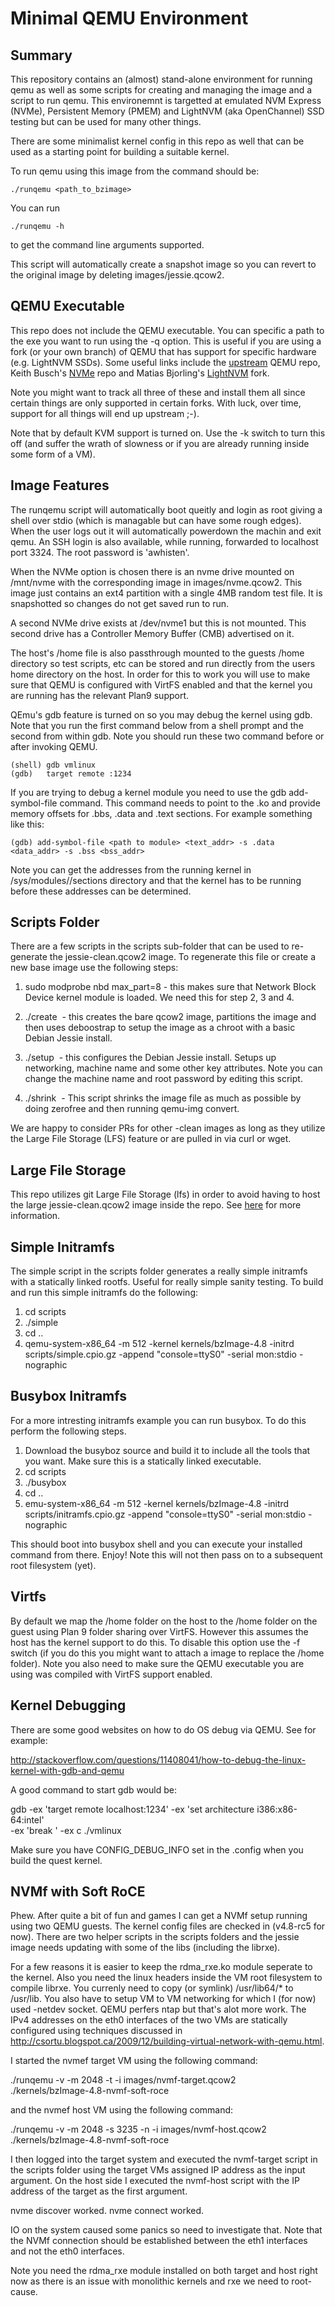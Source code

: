 # Minimal QEMU Environment

## Summary

This repository contains an (almost) stand-alone environment for
running qemu as well as some scripts for creating and managing the
image and a script to run qemu. This environemnt is targetted at
emulated NVM Express (NVMe), Persistent Memory (PMEM) and LightNVM
(aka OpenChannel) SSD testing but can be used for many other things.

There are some minimalist kernel config in this repo as well that can
be used as a starting point for building a suitable kernel.

To run qemu using this image from the command should be:

```
./runqemu <path_to_bzimage>
```

You can run
```
./runqemu -h
```
to get the command line arguments supported.

This script will automatically create a snapshot image so you can revert
to the original image by deleting images/jessie.qcow2.

## QEMU Executable

This repo does not include the QEMU executable. You can specific a
path to the exe you want to run using the -q option. This is useful if
you are using a fork (or your own branch) of QEMU that has support for
specific hardware (e.g. LightNVM SSDs). Some useful links include the
[upstream](http://git.qemu-project.org/qemu.git) QEMU repo, Keith
Busch's [NVMe](git://git.infradead.org/users/kbusch/qemu-nvme.git)
repo and Matias Bjorling's
[LightNVM](https://github.com/OpenChannelSSD/qemu-nvme) fork.

Note you might want to track all three of these and install them all
since certain things are only supported in certain forks. With luck,
over time, support for all things will end up upstream ;-).

Note that by default KVM support is turned on. Use the -k switch to
turn this off (and suffer the wrath of slowness or if you are already
running inside some form of a VM).

## Image Features

The runqemu script will automatically boot queitly and login as root
giving a shell over stdio (which is managable but can have some rough
edges). When the user logs out it will automatically powerdown the
machin and exit qemu. An SSH login is also available, while running,
forwarded to localhost port 3324. The root password is 'awhisten'.

When the NVMe option is chosen there is an nvme drive mounted on
/mnt/nvme with the corresponding image in images/nvme.qcow2. This
image just contains an ext4 partition with a single 4MB random test
file. It is snapshotted so changes do not get saved run to run.

A second NVMe drive exists at /dev/nvme1 but this is not mounted. This
second drive has a Controller Memory Buffer (CMB) advertised on it.

The host's /home file is also passthrough mounted to the guests /home
directory so test scripts, etc can be stored and run directly from the
users home directory on the host. In order for this to work you will
use to make sure that QEMU is configured with VirtFS enabled and that
the kernel you are running has the relevant Plan9 support.

QEmu's gdb feature is turned on so you may debug the kernel using
gdb. Note that you run the first command below from a shell prompt and
the second from within gdb. Note you should run these two command
before or after invoking QEMU.

```
(shell) gdb vmlinux
(gdb)   target remote :1234
```
If you are trying to debug a kernel module you need to use the gdb
add-symbol-file command. This command needs to point to the .ko and
provide memory offsets for .bbs, .data and .text sections. For example
something like this:
```
(gdb) add-symbol-file <path to module> <text_addr> -s .data
<data_addr> -s .bss <bss_addr>

```
Note you can get the addresses from the running kernel in
/sys/modules/<module name>/sections directory and that the kernel has
to be running before these addresses can be determined.

## Scripts Folder

There are a few scripts in the scripts sub-folder that can be used to
re-generate the jessie-clean.qcow2 image. To regenerate this file or
create a new base image use the following steps:

   1. sudo modprobe nbd max_part=8 - this makes sure that Network
   Block Device kernel module is loaded. We need this for step 2, 3
   and 4.

   2. ./create <image name> - this creates the bare qcow2 image,
   partitions the image and then uses deboostrap to setup the image as
   a chroot with a basic Debian Jessie install.

   3. ./setup <image name> - this configures the Debian Jessie
   install. Setups up networking, machine name and some other key
   attributes. Note you can change the machine name and root password
   by editing this script.

   4. ./shrink <image name> - This script shrinks the image file as
   much as possible by doing zerofree and then running qemu-img
   convert.

We are happy to consider PRs for other -clean images as long as they
utilize the Large File Storage (LFS) feature or are pulled in via curl
or wget.

## Large File Storage

This repo utilizes git Large File Storage (lfs) in order to avoid
having to host the large jessie-clean.qcow2 image inside the repo. See
[here](https://git-lfs.github.com/) for more information.

## Simple Initramfs

The simple script in the scripts folder generates a really simple
initramfs with a statically linked rootfs. Useful for really simple
sanity testing. To build and run this simple initramfs do the
following:

  1. cd scripts
  2. ./simple
  3. cd ..
  4. qemu-system-x86_64 -m 512 -kernel kernels/bzImage-4.8 -initrd
  scripts/simple.cpio.gz -append "console=ttyS0" -serial mon:stdio
  -nographic

## Busybox Initramfs

For a more intresting initramfs example you can run busybox. To do
this perform the following steps.

  1. Download the busyboz source and build it to include all the tools
  that you want. Make sure this is a statically linked executable.
  2. cd scripts
  3. ./busybox <path to busybox exe>
  4. cd ..
  5. emu-system-x86_64 -m 512 -kernel kernels/bzImage-4.8 -initrd
  scripts/initramfs.cpio.gz -append "console=ttyS0" -serial mon:stdio
  -nographic

This should boot into busybox shell and you can execute your installed
command from there. Enjoy! Note this will not then pass on to a
subsequent root filesystem (yet).

## Virtfs

By default we map the /home folder on the host to the /home folder on
the guest using Plan 9 folder sharing over VirtFS. However this
assumes the host has the kernel support to do this. To disable this
option use the -f switch (if you do this you might want to attach a
image to replace the /home folder). Note you also need to make sure
the QEMU executable you are using was compiled with VirtFS support
enabled.

## Kernel Debugging

There are some good websites on how to do OS debug via QEMU. See for
example:

http://stackoverflow.com/questions/11408041/how-to-debug-the-linux-kernel-with-gdb-and-qemu

A good command to start gdb would be:

gdb -ex 'target remote localhost:1234' -ex 'set architecture i386:x86-64:intel' \
  -ex 'break <function>' -ex c ./vmlinux

Make sure you have CONFIG_DEBUG_INFO set in the .config when you build
the quest kernel.

## NVMf with Soft RoCE

Phew. After quite a bit of fun and games I can get a NVMf setup
running using two QEMU guests. The kernel config files are checked in
(v4.8-rc5 for now). There are two helper scripts in the scripts
folders and the jessie image needs updating with some of the libs
(including the librxe).

For a few reasons it is easier to keep the rdma_rxe.ko module seperate
to the kernel. Also you need the linux headers inside the VM root
filesystem to compile librxe. You currenly need to copy (or symlink)
/usr/lib64/* to /usr/lib. You also have to setup VM to VM networking
for which I (for now) used -netdev socket. QEMU perfers ntap but
that's alot more work. The IPv4 addresses on the eth0 interfaces of
the two VMs are statically configured using techniques discussed in
http://csortu.blogspot.ca/2009/12/building-virtual-network-with-qemu.html.

I started the nvmef target VM using the following command:

./runqemu -v -m 2048 -t -i images/nvmf-target.qcow2 \
  ./kernels/bzImage-4.8-nvmf-soft-roce

and the nvmef host VM using the following command:

./runqemu -v -m 2048 -s 3235 -n -i images/nvmf-host.qcow2 \
  ./kernels/bzImage-4.8-nvmf-soft-roce

I then logged into the target system and executed the nvmf-target
script in the scripts folder using the target VMs assigned IP address
as the input argument. On the host side I executed the nvmf-host
script with the IP address of the target as the first argument.

nvme discover worked.
nvme connect worked.

IO on the system caused some panics so need to investigate that. Note
that the NVMf connection should be established between the eth1
interfaces and not the eth0 interfaces.

Note you need the rdma_rxe module installed on both target and host
right now as there is an issue with monolithic kernels and rxe we need
to root-cause.
